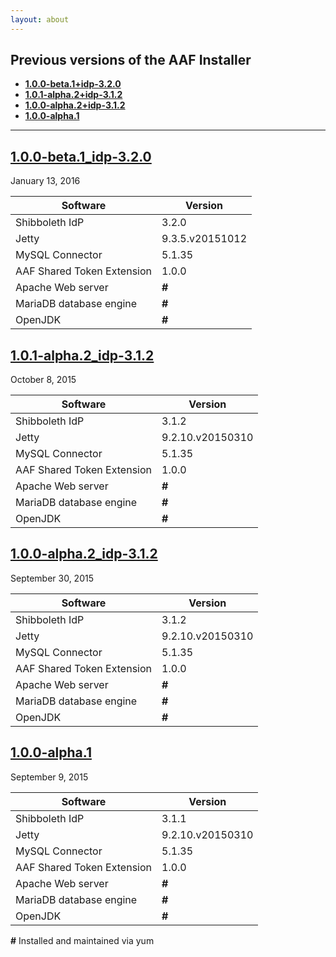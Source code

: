 ```yaml
---
layout: about
---
```


## Previous versions of the AAF Installer

- [**1.0.0-beta.1+idp-3.2.0**](#1.0.0-beta.1)
- [**1.0.1-alpha.2+idp-3.1.2**](#1.0.1-alpha.2)
- [**1.0.0-alpha.2+idp-3.1.2**](#1.0.0-alpha.2)
- [**1.0.0-alpha.1**](#1.0.0-alpha.1)

----------
## <a name="1.0.0-beta.1"></a>[1.0.0-beta.1_idp-3.2.0](release.html#1.0.0-beta.1)

January 13, 2016

| Software | Version |
| -------- | ------- |
| Shibboleth IdP | 3.2.0 |
| Jetty | 9.3.5.v20151012 |
| MySQL Connector | 5.1.35 |
| AAF Shared Token Extension | 1.0.0 |
| Apache Web server  | **#** |
| MariaDB database engine | **#** |
| OpenJDK | **#** |

## <a name="1.0.1-alpha.2"></a>[1.0.1-alpha.2_idp-3.1.2](release.html#1.0.1-alpha.2)

October 8, 2015

| Software | Version |
| -------- | ------- |
| Shibboleth IdP | 3.1.2 |
| Jetty | 9.2.10.v20150310 |
| MySQL Connector | 5.1.35 |
| AAF Shared Token Extension | 1.0.0 |
| Apache Web server  | **#** |
| MariaDB database engine  | **#** |
| OpenJDK | **#** |

## <a name="1.0.0-alpha.2"></a>[1.0.0-alpha.2_idp-3.1.2](release.html#1.0.0-alpha.2)

September 30, 2015

| Software | Version |
| -------- | ------- |
| Shibboleth IdP | 3.1.2 |
| Jetty | 9.2.10.v20150310 |
| MySQL Connector | 5.1.35 |
| AAF Shared Token Extension | 1.0.0 |
| Apache Web server  | **#** |
| MariaDB database engine  | **#** |
| OpenJDK | **#** |

## <a name="1.0.0-alpha.1"></a>[1.0.0-alpha.1](release.html#1.0.0-alpha.1)

September 9, 2015

| Software | Version |
| -------- | ------- |
| Shibboleth IdP | 3.1.1 |
| Jetty | 9.2.10.v20150310 |
| MySQL Connector | 5.1.35 |
| AAF Shared Token Extension | 1.0.0 |
| Apache Web server  | **#** |
| MariaDB database engine  | **#** |
| OpenJDK | **#** |

 **#** Installed and maintained via yum